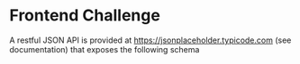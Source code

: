 # Frontend Challenge

A restful JSON API is provided at https://jsonplaceholder.typicode.com (see documentation) that exposes the following schema